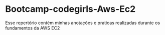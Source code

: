 # Bootcamp-codegirls-Aws-Ec2
Esse repertório contém minhas anotações e praticas realizadas durante os fundamentos da AWS EC2

